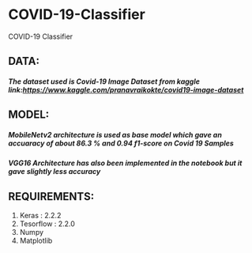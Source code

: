 # COVID-19-Classifier
COVID-19 Classifier
## DATA:
##### The dataset used is Covid-19 Image Dataset from kaggle link:https://www.kaggle.com/pranavraikokte/covid19-image-dataset

## MODEL:
##### MobileNetv2 architecture is used as base model which gave an accuaracy of about 86.3 % and 0.94 f1-score on Covid 19 Samples
##### VGG16 Architecture has also been implemented in the notebook but it gave slightly less accuracy
## REQUIREMENTS:
   1. Keras : 2.2.2
   2. Tesorflow : 2.2.0
   3. Numpy
   4. Matplotlib
   
